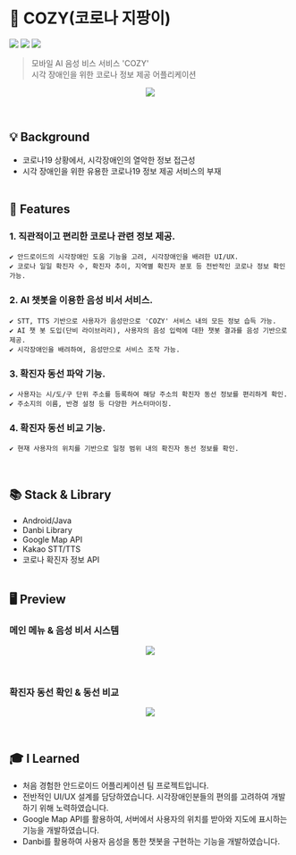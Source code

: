 # 👼 COZY(코로나 지팡이)
<img src = "https://img.shields.io/badge/ProjectType-TeamProject-orange?style=flat-square">  <img src = "https://img.shields.io/badge/Tools-AndroidStudio-brightgreen?style=flat-square&logo=AndroidStudio"> <img src = "https://img.shields.io/badge/Language-Java-critical?style=flat-square&logo=Java">
> 모바일 AI 음성 비스 서비스 'COZY'<br>
> 시각 장애인을 위한 코로나 정보 제공 어플리케이션

<p align="center"> <img src = "https://user-images.githubusercontent.com/64072741/126885375-231e8ed5-8bff-4c77-813a-141973dcc4ae.jpg"> </p><br>


##  💡  Background
- 코로나19 상황에서, 시각장애인의 열악한 정보 접근성
- 시각 장애인을 위한 유용한 코로나19 정보 제공 서비스의 부재<br><br>

##  📝  Features
### 1. 직관적이고 편리한 코로나 관련 정보 제공.
```
✔️ 안드로이드의 시각장애인 도움 기능을 고려, 시각장애인을 배려한 UI/UX.
✔️ 코로나 일일 확진자 수, 확진자 추이, 지역별 확진자 분포 등 전반적인 코로나 정보 확인 가능.
```

### 2. AI 챗봇을 이용한 음성 비서 서비스.
```
✔️ STT, TTS 기반으로 사용자가 음성만으로 'COZY' 서비스 내의 모든 정보 습득 가능.
✔️ AI 챗 봇 도입(단비 라이브러리), 사용자의 음성 입력에 대한 챗봇 결과를 음성 기반으로 제공.
✔️ 시각장애인을 배려하여, 음성만으로 서비스 조작 가능.
```
### 3. 확진자 동선 파악 기능.
```
✔️ 사용자는 시/도/구 단위 주소를 등록하여 해당 주소의 확진자 동선 정보를 편리하게 확인.
✔️ 주소지의 이름, 반경 설정 등 다양한 커스터마이징.
```

### 4.  확진자 동선 비교 기능.
```
✔️ 현재 사용자의 위치를 기반으로 일정 범위 내의 확진자 동선 정보를 확인.
```
<br>

##  📚  Stack & Library
- Android/Java
- Danbi Library
- Google Map API
- Kakao STT/TTS
- 코로나 확진자 정보 API <br><br>

##  🖥️  Preview

### 메인 메뉴 & 음성 비서 시스템
<p align="center"> <img src = "https://user-images.githubusercontent.com/64072741/126885861-0a33835a-d123-4378-8765-919ebb3ada92.jpg"> </p><br>

### 확진자 동선 확인 & 동선 비교
<p align="center"> <img src = "https://user-images.githubusercontent.com/64072741/126885860-809ed73b-bcc1-4fa5-92ce-9a0b5f1b97e1.jpg"> </p><br>

## 🎓 I Learned
- 처음 경험한 안드로이드 어플리케이션 팀 프로젝트입니다.
- 전반적인 UI/UX 설계를 담당하였습니다. 시각장애인분들의 편의를 고려하여 개발하기 위해 노력하였습니다.
- Google Map API를 활용하여, 서버에서 사용자의 위치를 받아와 지도에 표시하는 기능을 개발하였습니다.
- Danbi를 활용하여 사용자 음성을 통한 챗봇을 구현하는 기능을 개발하였습니다.